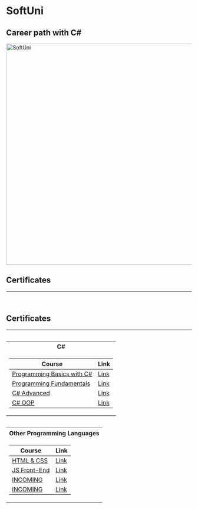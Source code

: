 # SoftUni
## Career path with C#

<img align="center" alt="SoftUni" width="600" src = "https://github.com/stoyantsiparov/SoftUni/assets/133793181/848ee8c4-034f-4cec-b34c-f8956b9ff989">


<h2> Certificates </h2>

---

<table align="left">
  
<br/>

<tr>
  <th> C# </th>
</tr>

<tr>
<td>

| **Course**                                                 | **Link**                                                                 |
|------------------------------------------------------------|--------------------------------------------------------------------------|
| <a href="https://softuni.bg/courses/programming-basics" > Programming Basics with C# </a>                                                                                                                                        |<a href="https://softuni.bg/certificates/details/170390/aae80e3d">Link</a>|                          
| <a href="https://softuni.bg/courses/programming-fundamentals-csharp-java-js-python"> Programming Fundamentals </a>                                                                                                               |<a href="https://softuni.bg/certificates/details/179579/58509358">Link</a>|   
| <a href="https://softuni.bg/courses/csharp-advanced"> C# Advanced </a>                                                                                                                                                           |<a href="https://softuni.bg/certificates/details/188349/1635f6e7">Link</a>|   
| <a href="https://softuni.bg/courses/c-sharp-oop"> C# OOP </a>                                                                                                                                                                    |<a href="https://softuni.bg/certificates/details/195582/34667e15">Link</a>| 
</td>

<h2> Certificates </h2>

---

<table align="right">
  
<br/>

<tr>
  <th> Other Programming Languages </th>
</tr>

<tr>
<td>

| **Course**                                                 | **Link**                                                                 |
|------------------------------------------------------------|--------------------------------------------------------------------------|
| <a href="https://softuni.bg/courses/html-and-css" > HTML & CSS </a>                                                                                                                                                              |<a href="INCOMING">Link</a>|                          
| <a href="https://softuni.bg/courses/js-front-end"> JS Front-End </a>                                                                                                                                                             |<a href="INCOMING">Link</a>|   
| <a href="https://softuni.bg/courses/csharp-advanced"> INCOMING </a>                                                                                                                                                              |<a href="INCOMING">Link</a>|   
| <a href="https://softuni.bg/courses/c-sharp-oop"> INCOMING </a>                                                                                                                                                                  |<a href="INCOMING">Link</a>| 
</td>

